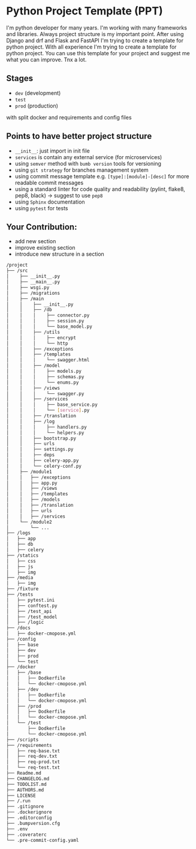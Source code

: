 # Python Project Template (PPT)

I'm python developer for many years. I'm working with many frameworks and libraries. Always project structure is my
important point. After using Django and drf and Flask and FastAPI I'm trying to create a template for python project.
With all experience I'm trying to create a template for python project. You can use this template for your project and
suggest me what you can improve. Tnx a lot.

## Stages

* `dev` (development)
* `test`
* `prod` (production)

with split docker and requirements and config files

## Points to have better project structure

* `__init__`: just import in init file
* `services` is contain any external service (for microservices)
* using `semver` method with `bumb version` tools for versioning
* using `git strategy` for branches management system
* using commit message template e.g. `[type]:[module]-[desc]` for more readable commit messages
* using a standard linter for code quality and readability (pylint, flake8, pep8, black) -> suggest to use `pep8`
* using `Sphinx` documentation
* using `pytest` for tests

## Your Contribution:
* add new section
* improve existing section
* introduce new structure in a section

``` sh
/project
├── /src
│    ├── __init__.py
│    ├── __main__.py
│    ├── wsgi.py
│    ├── /migrations
│    ├── /main
│    │    ├── __init__.py
│    │    ├── /db
│    │    │    ├── connector.py
│    │    │    ├── session.py
│    │    │    └── base_model.py
│    │    ├── /utils
│    │    │    ├── encrypt
│    │    │    └── http
│    │    ├── /exceptions
│    │    ├── /templates
│    │    │    └── swagger.html
│    │    ├── /model
│    │    │    ├── models.py
│    │    │    ├── schemas.py
│    │    │    └── enums.py
│    │    ├── /views
│    │    │    └── swagger.py
│    │    ├── /services
│    │    │    ├── base_service.py
│    │    │    └── [service].py
│    │    ├── /translation
│    │    ├── /log
│    │    │    ├── handlers.py
│    │    │    └── helpers.py
│    │    ├── bootstrap.py
│    │    ├── urls
│    │    ├── settings.py
│    │    ├── deps
│    │    ├── celery-app.py
│    │    └── celery-conf.py
│    ├── /module1
│    │   ├── /exceptions  
│    │   ├── app.py
│    │   ├── /views
│    │   ├── /templates 
│    │   ├── /models
│    │   ├── /translation
│    │   ├── urls
│    │   ├── /services
│    └── /module2
│        └── ...
├── /logs
│   ├── app
│   ├── db
│   ├── celery
├── /statics
│   ├── css
│   ├── js
│   ├── img
├── /media
│   ├── img
├── /fixture
├── /tests
│   ├── pytest.ini
│   ├── conftest.py
│   ├── /test_api
│   ├── /test_model
│   ├── /logic
├── /docs
│   ├── docker-cmopose.yml
├── /config
│   ├── base
│   ├── dev
│   ├── prod
│   └── test
├── /docker
│   ├── /base
│   │   ├── Dodkerfile
│   │   └── docker-cmopose.yml
│   ├── /dev
│   │   ├── Dodkerfile
│   │   └── docker-cmopose.yml
│   ├── /prod
│   │   ├── Dodkerfile
│   │   └── docker-cmopose.yml
│   └── /test
│       ├── Dodkerfile
│       └── docker-cmopose.yml
├── /scripts
├── /requirements
│   ├── req-base.txt
│   ├── req-dev.txt
│   ├── req-prod.txt
│   └── req-test.txt
├── Readme.md
├── CHANGELOG.md
├── TODOLIST.md
├── AUTHORS.md
├── LICENSE
├── /.run
├── .gitignore
├── .dockerignore
├── .editorconfig
├── .bumpversion.cfg
├── .env
├── .coveraterc
└── .pre-commit-config.yaml

```